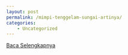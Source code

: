 ```yaml
---
layout: post
permalink: /mimpi-tenggelam-sungai-artinya/
categories:
    - Uncategorized
---
```


[Baca Selengkapnya](/09)